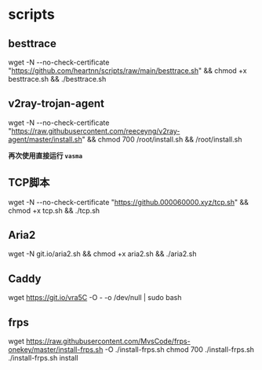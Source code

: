 # scripts

## besttrace

wget -N --no-check-certificate "https://github.com/heartnn/scripts/raw/main/besttrace.sh" && chmod +x besttrace.sh && ./besttrace.sh

## v2ray-trojan-agent

wget -N --no-check-certificate "https://raw.githubusercontent.com/reeceyng/v2ray-agent/master/install.sh" && chmod 700 /root/install.sh && /root/install.sh

**再次使用直接运行 `vasma`**

## TCP脚本

wget -N --no-check-certificate "https://github.000060000.xyz/tcp.sh" && chmod +x tcp.sh && ./tcp.sh

## Aria2

wget -N git.io/aria2.sh && chmod +x aria2.sh && ./aria2.sh

## Caddy

wget https://git.io/vra5C -O - -o /dev/null | sudo bash

## frps

wget https://raw.githubusercontent.com/MvsCode/frps-onekey/master/install-frps.sh -O ./install-frps.sh
chmod 700 ./install-frps.sh
./install-frps.sh install
